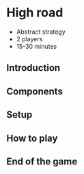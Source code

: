# High road
* Abstract strategy
* 2 players
* 15-30 minutes
## Introduction
## Components
## Setup
## How to play
## End of the game
